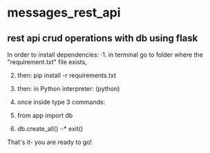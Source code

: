 # messages_rest_api
## rest api crud operations with db using flask 

In order to install dependencies: 
⋅1. in terminal go to folder where the "requirement.txt" file exists, 

2. then:
pip install -r requirements.txt

3. then: 
in Python interpreter: (python) 
  4. once inside type 3 commands:
   5. from app import db
   6. db.create_all()
     ⋅⋅* exit()
   
That's it- you are ready to go! 
